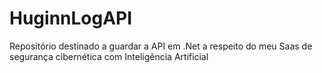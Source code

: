 # HuginnLogAPI
Repositório destinado a guardar a API em .Net a respeito do meu Saas de segurança cibernética com Inteligência Artificial
